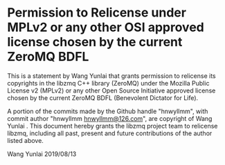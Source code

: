 # Permission to Relicense under MPLv2 or any other OSI approved license chosen by the current ZeroMQ BDFL

This is a statement by Wang Yunlai
that grants permission to relicense its copyrights in the libzmq C++
library (ZeroMQ) under the Mozilla Public License v2 (MPLv2) or any other 
Open Source Initiative approved license chosen by the current ZeroMQ 
BDFL (Benevolent Dictator for Life).

A portion of the commits made by the Github handle "hnwyllmm", with
commit author "hnwyllmm hnwyllmm@126.com", are copyright of Wang Yunlai .
This document hereby grants the libzmq project team to relicense libzmq, 
including all past, present and future contributions of the author listed above.

Wang Yunlai 
2019/08/13

